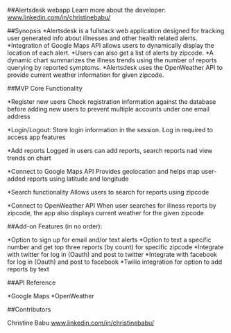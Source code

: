 ##Alertsdesk webapp
Learn more about the developer: www.linkedin.com/in/christinebabu/

##Synopsis
*Alertsdesk is a fullstack web application designed for tracking user generated info about illnesses and other health related alerts. 
*Integration of Google Maps API allows users to dynamically display the location of each alert. 
*Users can also get a list of alerts by zipcode. 
*A dynamic chart summarizes the illness trends using the number of reports querying by reported symptoms.
*Alertsdesk uses the OpenWeather API to provide current weather information for given zipcode.


##MVP Core Functionality

*Register new users
    Check registration information against the database before adding new users to prevent multiple accounts under one email address

*Login/Logout:
    Store login information in the session. Log in required to access app features

*Add reports
    Logged in users can add reports, search reports nad view trends on chart

*Connect to Google Maps API
    Provides geolocation and helps map user-added reports using latitude and longitude

*Search functionality
    Allows users to search for reports using zipcode
   
*Connect to OpenWeather API
    When user searches for illness reports by zipcode, the app also displays current weather for the given zipcode


##Add-on Features (in no order):

*Option to sign up for email and/or text alerts
*Option to text a specific number and get top three reports (by count) for specific zipcode
*Integrate with twitter for log in (Oauth) and post to twitter
*Integrate with facebook for log in (Oauth) and post to facebook
*Twilio integration for option to add reports by text

##API Reference

*Google Maps
*OpenWeather

##Contributors

Christine Babu www.linkedin.com/in/christinebabu/